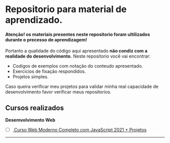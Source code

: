 # Repositorio para material de aprendizado.
#### Atenção! os materiais presentes neste repositorio foram ultilizados durante o precesso de aprendizagem!
Portanto a qualidade do código aqui apresentado **não condiz com a realidade do desenvolvimento.** Neste repositorio você vai encontrar:

 - Codigos de exemplos com notação do conteudo apresentado.
 - Exercicios de fixação respondidos.
 - Projetos simples.

Caso queira verificar meu projetos para validar minha real capacidade de desenvolvimento favor verificar meus repositorios.

## Cursos realizados
**Desemvolvimento Web**
	
 - [ ] [ Curso Web Moderno Completo com JavaScript 2021 + Projetos](https://www.udemy.com/course/curso-de-git-e-github-essencial/)

---
